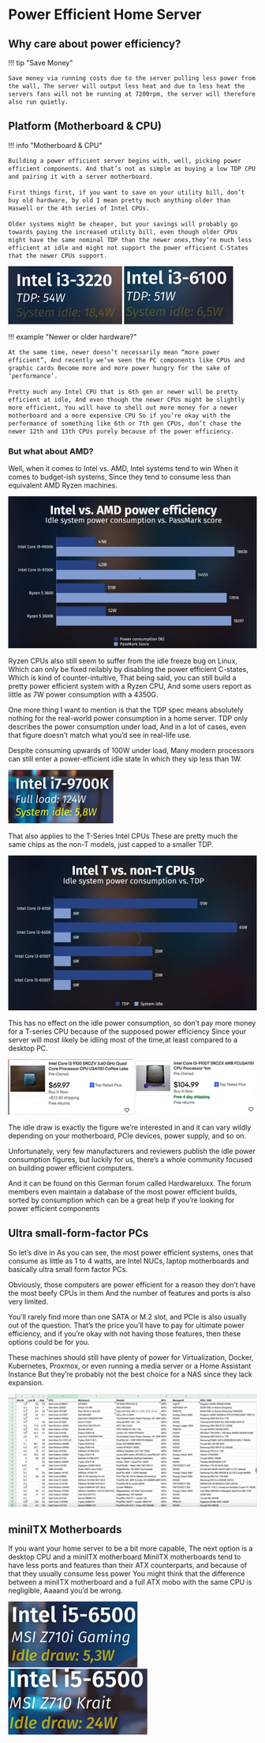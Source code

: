 # Power Efficient Home Server

## Why care about power efficiency?

!!! tip "Save Money"

    Save money via running costs due to the server pulling less power from the wall, The server will output less heat and due to less heat the servers fans will not be running at 7200rpm, the server will therefore also run quietly.

## Platform (Motherboard & CPU)
!!! info "Motherboard & CPU"

    Building a power efficient server begins with, well, picking power efficient components. And that’s not as simple as buying a low TDP CPU and pairing it with a server motherboard.

    First things first, if you want to save on your utility bill, don’t buy old hardware, by old I mean pretty much anything older than Haswell or the 4th series of Intel CPUs.

    Older systems might be cheaper, but your savings will probably go towards paying the increased utility bill, even though older CPUs might have the same nominal TDP than the newer ones,they’re much less efficient at idle and might not support the power efficient C-States that the newer CPUs support.

![pic](img/PEHSP1.png) ![pic](img/PEHSP2.png)

!!! example "Newer or older hardware?"

    At the same time, newer doesn’t necessarily mean “more power efficient”, And recently we’ve seen the PC components like CPUs and graphic cards Become more and more power hungry for the sake of ‘performance’. 

    Pretty much any Intel CPU that is 6th gen or newer will be pretty efficient at idle, And even though the newer CPUs might be slightly more efficient, You will have to shell out more money for a newer motherboard and a more expensive CPU So if you’re okay with the performance of something like 6th or 7th gen CPUs, don’t chase the newer 12th and 13th CPUs purely because of the power efficiency.

### But what about AMD?

Well, when it comes to Intel vs. AMD, Intel systems tend to win When it comes to budget-ish systems, Since they tend to consume less than equivalent AMD Ryzen machines.

![pic](img/PEHSP3.png)

Ryzen CPUs also still seem to suffer from the idle freeze bug on Linux, Which can only be fixed reilably by disabling the power efficient C-states, Which is kind of counter-intuitive, That being said, you can still build a pretty power efficient system with a Ryzen CPU, And some users report as little as 7W power consumption with a 4350G. 

One more thing I want to mention is that the TDP spec means absolutely nothing for the real-world power consumption in a home server. TDP only describes the power consumption under load, And in a lot of cases, even that figure doesn’t match what you’d see in real-life use. 

Despite consuming upwards of 100W under load, Many modern processors can still enter a power-efficient idle state In which they sip less than 1W.

![pic](img/PEHSP4.png)

That also applies to the T-Series Intel CPUs These are pretty much the same chips as the non-T models, just capped to a smaller TDP.

![pic](img/PEHSP5.png)

This has no effect on the idle power consumption, so don’t pay more money for a T-series CPU because of the supposed power efficiency Since your server will most likely be idling most of the time,at least compared to a desktop PC.

![pic](img/PEHSP6.png) ![pic](img/PEHSP7.png)

The idle draw is exactly the figure we’re interested in and it can vary wildly depending on your motherboard, PCIe devices, power supply, and so on. 

Unfortunately, very few manufacturers and reviewers publish the idle power consumption figures, but luckily for us, there’s a whole community focused on building power efficient computers. 

And it can be found on this German forum called Hardwareluxx. The forum members even maintain a database of the most power efficient builds, sorted by consumption which can be a great help if you’re looking for power efficient components

## Ultra small-form-factor PCs

So let’s dive in As you can see, the most power efficient systems, ones that consume as little as 1 to 4 watts, are Intel NUCs, laptop motherboards and basically ultra small form factor PCs. 

Obviously, those computers are power efficient for a reason they don’t have the most beefy CPUs in them And the number of features and ports is also very limited. 

You’ll rarely find more than one SATA or M.2 slot, and PCIe is also usually out of the question. That’s the price you’ll have to pay for ultimate power efficiency, and if you’re okay with not having those features, then these options could be for you. 

These machines should still have plenty of power for Virtualization, Docker, Kubernetes, Proxmox, or even running a media server or a Home Assistant Instance But they’re probably not the best choice for a NAS since they lack expansion.

![pic](img/PEHSP8.png)

## miniITX Motherboards

If you want your home server to be a bit more capable, The next option is a desktop CPU and a miniITX motherboard MiniITX motherboards tend to have less ports and features than their ATX counterparts, and because of that they usually consume less power You might think that the difference between a miniITX motherboard and a full ATX mobo with the same CPU is negligible, Aaaand you’d be wrong.

![pic](img/PEHSP9.png) ![pic](img/PEHSP10.png)